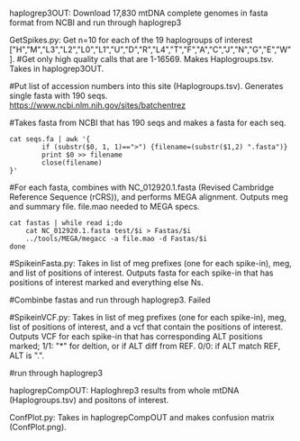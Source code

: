 haplogrep3OUT: Download 17,830 mtDNA complete genomes in fasta format from NCBI and run through haplogrep3


GetSpikes.py: Get n=10 for each of the 19 haplogroups of interest ["H","M","L3","L2","L0","L1","U","D","R","L4","T","F","A","C","J","N","G","E","W"]. #Get only high quality calls that are 1-16569. Makes Haplogroups.tsv. Takes in haplogrep3OUT.


#Put list of accession numbers into this site (Haplogroups.tsv). Generates single fasta with 190 seqs.  
https://www.ncbi.nlm.nih.gov/sites/batchentrez


#Takes fasta from NCBI that has 190 seqs and makes a fasta for each seq. 
```
cat seqs.fa | awk '{
        if (substr($0, 1, 1)==">") {filename=(substr($1,2) ".fasta")}
        print $0 >> filename
        close(filename)
}'
```


#For each fasta, combines with NC_012920.1.fasta (Revised Cambridge Reference Sequence (rCRS)), and performs MEGA alignment. Outputs meg and summary file. file.mao needed to MEGA specs. 
```
cat fastas | while read i;do
	cat NC_012920.1.fasta test/$i > Fastas/$i 
	../tools/MEGA/megacc -a file.mao -d Fastas/$i
done
```


#SpikeinFasta.py: Takes in list of meg prefixes (one for each spike-in), meg, and list of positions of interest. Outputs fasta for each spike-in that has positions 
of interest marked and everything else Ns. 



#Combinbe fastas and run through haplogrep3. Failed







#SpikeinVCF.py: Takes in list of meg prefixes (one for each spike-in), meg, list of positions of interest, and a vcf that contain the positions of interest. Outputs VCF for each spike-in that has corresponding ALT positions marked;
1/1: "*" for deltion, or if ALT diff from REF.
0/0: if ALT match REF, ALT is ".". 



#run through haplogrep3


haplogrepCompOUT: Haploghrep3 results from whole mtDNA (Haplogroups.tsv) and positons of interest. 


ConfPlot.py: Takes in haplogrepCompOUT and makes confusion matrix (ConfPlot.png). 
